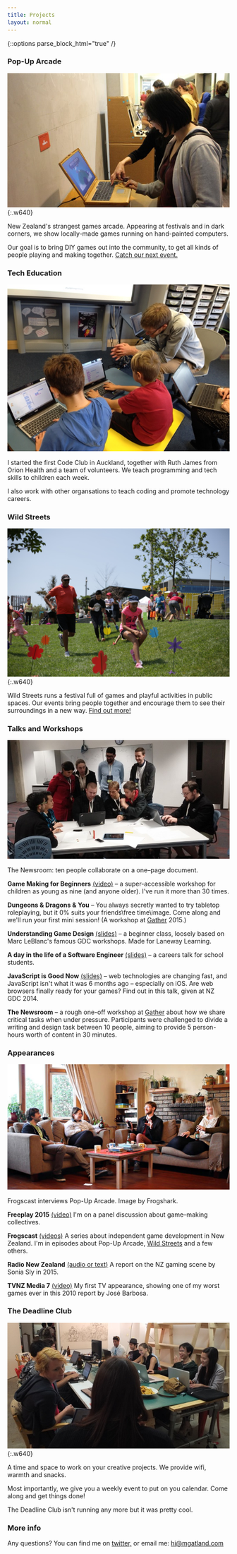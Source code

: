 ```yaml
---
title: Projects
layout: normal
---
```


{::options parse_block_html="true" /}

<h3>Pop-Up Arcade</h3>

![Hand-painted laptops at Pop-Up Arcade](/images/pop-up-arcade.jpg){:.w640}

New Zealand's strangest games arcade. Appearing at festivals and in dark corners, we show locally-made games running on hand-painted computers.

Our goal is to bring DIY games out into the community, to get all kinds of people playing and making together. [Catch our next event.](http://popuparcade.co.nz)

<h3>Tech Education</h3>

![Teaching Scratch for FutureInTech](/images/workshops-futureintech.jpg)

I started the first Code Club in Auckland, together with Ruth James from Orion Health and a team of volunteers. We teach programming and tech skills to children each week.

I also work with other organsations to teach coding and promote technology careers.

<!--
Education work

Talks:
- Te Atatu Intermediate (again) (FutureInTech) 2015-07-27
- Waiheke High School (FutureInTech) 2015-05-22 * 6!
- Selwyn College (FutureInTech) 2015-05-06
- Epsom Girls Grammar School (FutureInTech) 2015-04-29
- Survival Code launch event 2015-04-15
- Liston College (FutureInTech) 2015-02-12
- Te Atatu Intermediate (FutureInTech) 2014-11-03
- Avondale College (FutureInTech) 2014-07-25
- Mount Roskill Grammar School (ICT-Connect)
- Glendowie College (FIT)

Orion Health Code Club (ages 11 to 13)
- 2014 Term 4, started the club, organising, creating activites and mentoring
- 2015 Term 1 cont
- I'm still involved but trying to do less organisational work as our other mentors take on more responsibility

OMGTech running the coding activity (ages 6 to 16):
- 2015-04-25 Tamaki Primary School
- 2015-02-28 Manurewa East School
- 2014-12-13 Edmonton Primary School
- 2014-10-17 at GridAKL

Game making workshops at City Center Library (with Scratch)
- 20 workshops at 20 Libraries in July 2015! (I was only at 17 of them)
- City Center Library - ages 13 and up 2015-04-16
- City Center Library - ages 12 and under 2015-04-11
- Library Staff 2015-04-02 (Stencyl, not Scratch)

Other Scratch workshops, through Future In Tech, usually for 9-year-olds:
- Rosebank Road 2014-08-29
- Epsom Normal Primary School (again) 2014-08-18
- Pt. England School 2014-08-08
- Ponsonby Primary School
- Epsom Normal Primary School 2014-06-23

Gather HTML+CSS or Python workshops (usually year 11\15-year-olds):
- Kaitaia Abundant Life School 2015-08-17
- Kelston Girls' College 2014-08-15
- Tamaki College
- Howick College
- Mount Roskill Grammar School
- Westlake Girls' High School
- Okaihau College

-->

<h3>Wild Streets</h3>

![Running around playing games outside](/images/wild-streets.jpg){:.w640}

Wild Streets runs a festival full of games and playful activities in public spaces. Our events bring people together and encourage them to see their surroundings in a new way. [Find out more!](http://wildstreets.weebly.com/)

<h3>Talks and Workshops</h3>

![The Newsroom workshop at Gather 2014](/images/2014-07-12-gather-newsroom-workshop-800x.jpg)

<p class="caption">The Newsroom: ten people collaborate on a one–page document.</p>

<p><strong>Game Making for Beginners</strong> <a href="https://www.youtube.com/watch?v=mfd0Utm7ePI/">(video)</a> – a super-accessible workshop for children as young as nine (and anyone older). I've run it more than 30 times.</p>

<p><strong>Dungeons &amp; Dragons &amp; You</strong> – You always secretly wanted to try tabletop roleplaying, but it 0% suits your friends\free time\image. Come along and we'll run your first mini session! (A workshop at <a href="http://gathergather.co.nz/">Gather</a> 2015.)</p>

<p><strong>Understanding Game Design</strong> <a href="http://www.matthewgatland.com/game-design-talk/">(slides)</a> – a beginner class, loosely based on Marc LeBlanc's famous GDC workshops. Made for Laneway Learning.</p>

<p><strong>A day in the life of a Software Engineer</strong> <a href="http://www.matthewgatland.com/talkforschools2/">(slides)</a> – a careers talk for school students.</p>

<p><strong>JavaScript is Good Now</strong> <a href="http://www.matthewgatland.com/javascriptisgoodnow/#/">(slides)</a> – web technologies are changing fast, and JavaScript isn't what it was 6 months ago – especially on iOS. Are web browsers finally ready for your games? Find out in this talk, given at NZ GDC 2014.</p>

<p><strong>The Newsroom</strong> – a rough one-off workshop at <a href="http://gathergather.co.nz/">Gather</a> about how we share critical tasks when under pressure. Participants were challenged to divide a writing and design task between 10 people, aiming to provide 5 person-hours worth of content in 30 minutes.</p>

<h3>Appearances</h3>

![Pop-Up Arcade interviewed by Alexey from Frogshark](/images/frogscast.jpg)

<p class="caption">Frogscast interviews Pop-Up Arcade. Image by Frogshark.</p>

<p><strong>Freeplay 2015</strong> <a href="https://www.youtube.com/watch?v=4_ktMqNnXaQ">(video)</a> I'm on a panel discussion about game–making collectives.</p>

<p><strong>Frogscast</strong> <a href="https://www.youtube.com/channel/UCuUNiMLHjkNiaNgdhgNv_Uw">(videos)</a> A series about independent game development in New Zealand. I'm in episodes about Pop-Up Arcade, <a href="https://www.youtube.com/watch?v=BT4FsWm-hko">Wild Streets</a> and a few others.</p>

<p><strong>Radio New Zealand</strong> <a href="http://www.radionz.co.nz/national/programmes/nz-society/20150225">(audio or text)</a> A report on the NZ gaming scene by Sonia Sly in 2015.</p>

<p><strong>TVNZ Media 7</strong> <a href="https://www.youtube.com/watch?v=2sZX9n0YC7w">(video)</a> My first TV appearance, showing one of my worst games ever in this 2010 report by José Barbosa.</p>



<h3>The Deadline Club</h3>

![Deadline Club #4](/images/deadline-club.jpg){:.w640}

A time and space to work on your creative projects. We provide wifi, warmth and snacks.

Most importantly, we give you a weekly event to put on you calendar. Come along and get things done!

The Deadline Club isn't running any more but it was pretty cool.

<h3>More info</h3>

Any questions? You can find me on [twitter,](http://twitter.com/mgatland) or email me: <hi@mgatland.com>
